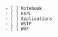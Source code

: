         - [ ] Notebook
        - [ ] REPL
        - [ ] Applications
        - [ ] WSTP
        - [ ] WXF

